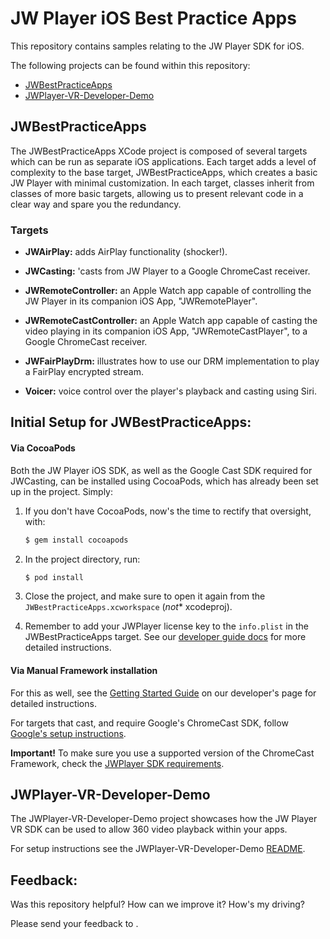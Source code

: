 # JW Player iOS Best Practice Apps

This repository contains samples relating to the JW Player SDK for iOS.

The following projects can be found within this repository:

- [JWBestPracticeApps](#jwbestpracticeapps)
- [JWPlayer-VR-Developer-Demo](#jwplayer-vr-developer-demo)

## JWBestPracticeApps

The JWBestPracticeApps XCode project is composed of several targets which can be run as separate iOS applications.
Each target adds a level of complexity to the base target, JWBestPracticeApps, which creates a basic JW Player with minimal customization. In each target, classes inherit from classes of more basic targets, allowing us to present relevant code in a clear way and spare you the redundancy.

### Targets

- **JWAirPlay:** adds AirPlay functionality (shocker!).

- **JWCasting:** 'casts from JW Player to a Google ChromeCast receiver.

- **JWRemoteController:** an Apple Watch app capable of controlling the JW Player in its companion iOS App, "JWRemotePlayer".

- **JWRemoteCastController:** an Apple Watch app capable of casting the video playing in its companion iOS App, "JWRemoteCastPlayer", to a Google ChromeCast receiver.

- **JWFairPlayDrm:** illustrates how to use our DRM implementation to play a FairPlay encrypted stream.

- **Voicer:** voice control over the player's playback and casting using Siri.

## Initial Setup for JWBestPracticeApps:

#### Via CocoaPods

Both the JW Player iOS SDK, as well as the Google Cast SDK required for JWCasting, can be installed using CocoaPods, which has already been set up in the project. Simply:

1. If you don't have CocoaPods, now's the time to rectify that oversight, with:

    ```bash
    $ gem install cocoapods
    ```

2. In the project directory, run:

    ```bash
    $ pod install
    ```
3. Close the project, and make sure to open it again from the `JWBestPracticeApps.xcworkspace` (*not** xcodeproj).

4. Remember to add your JWPlayer license key to the `info.plist` in the JWBestPracticeApps target. See our [developer guide docs](https://developer.jwplayer.com/sdk/ios/docs/developer-guide/intro/getting-started/) for more detailed instructions.

#### Via Manual Framework installation

For this as well, see the [Getting Started Guide](https://developer.jwplayer.com/sdk/ios/docs/developer-guide/intro/getting-started/) on our developer's page for detailed instructions.

For targets that cast, and require Google's ChromeCast SDK, follow [Google's setup instructions](https://developers.google.com/cast/docs/ios_sender_setup). 

**Important!** To make sure you use a supported version of the ChromeCast Framework, check the [JWPlayer SDK requirements](https://developer.jwplayer.com/sdk/ios/docs/developer-guide/intro/requirements/).

## JWPlayer-VR-Developer-Demo

The JWPlayer-VR-Developer-Demo project showcases how the JW Player VR SDK can be used to allow 360 video playback within your apps.

For setup instructions see the JWPlayer-VR-Developer-Demo [README](./JWPlayer-VR-Developer-Demo/README.md).

## **Feedback**:
Was this repository helpful? How can we improve it? How's my driving? 
<p>Please send your feedback to <support+sdk@jwplayer.com>.
